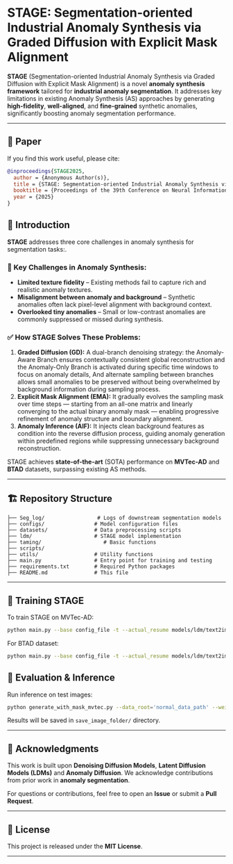 # STAGE: Segmentation-oriented Industrial Anomaly Synthesis via Graded Diffusion with Explicit Mask Alignment

**STAGE** (Segmentation-oriented Industrial Anomaly Synthesis via Graded Diffusion with Explicit Mask Alignment) is a novel **anomaly synthesis framework** tailored for **industrial anomaly segmentation**. It addresses key limitations in existing Anomaly Synthesis (AS) approaches by generating **high-fidelity**, **well-aligned**, and **fine-grained** synthetic anomalies, significantly boosting anomaly segmentation performance.

---

## 📄 Paper

If you find this work useful, please cite:
```bibtex
@inproceedings{STAGE2025,
  author = {Anonymous Author(s)},
  title = {STAGE: Segmentation-oriented Industrial Anomaly Synthesis via Graded Diffusion with Explicit Mask Alignment},
  booktitle = {Proceedings of the 39th Conference on Neural Information Processing Systems (NeurIPS)},
  year = {2025}
}
```
## 📌 Introduction
**STAGE** addresses three core challenges in anomaly synthesis for segmentation tasks:.

### 🔹 Key Challenges in Anomaly Synthesis:
- **Limited texture fidelity** – Existing methods fail to capture rich and realistic anomaly textures.
- **Misalignment between anomaly and background** – Synthetic anomalies often lack pixel-level alignment with background context.
- **Overlooked tiny anomalies** – Small or low-contrast anomalies are commonly suppressed or missed during synthesis.

### ✅ How STAGE Solves These Problems:
1. **Graded Diffusion (GD):** A dual-branch denoising strategy: the Anomaly-Aware Branch ensures contextually consistent global reconstruction and the Anomaly-Only Branch is activated during specific time windows to focus on anomaly details, And alternate sampling between branches allows small anomalies to be preserved without being overwhelmed by background information during sampling process. 
2. **Explicit Mask Alignment (EMA):** It gradually evolves the sampling mask over time steps — starting from an all-one matrix and linearly converging to the actual binary anomaly mask — enabling progressive refinement of anomaly structure and boundary alignment.
3. **Anomaly Inference (AIF):** It injects clean background features as condition into the reverse diffusion process, guiding anomaly generation within predefined regions while suppressing unnecessary background reconstruction.

STAGE achieves **state-of-the-art** (SOTA) performance on **MVTec-AD** and **BTAD** datasets, surpassing existing AS methods.

---


## 🏗️ Repository Structure
```
├── Seg_log/                 # Logs of downstream segmentation models
├── configs/                # Model configuration files
├── datasets/               # Data preprocessing scripts
├── ldm/                    # STAGE model implementation
├── taming/                    # Basic functions
├── scripts/                
├── utils/                  # Utility functions
├── main.py                 # Entry point for training and testing
├── requirements.txt        # Required Python packages
├── README.md               # This file
```

---

## 🚀 Training STAGE
To train STAGE on MVTec-AD:

```bash
python main.py --base config_file -t --actual_resume models/ldm/text2img-large/model.ckpt -n test --gpus 0, --init_word "word"  --mvtec_path='mvtec_data_path/'  --log_folder "save_log_path" 
```
For BTAD dataset:
```bash
python main.py --base config_file -t --actual_resume models/ldm/text2img-large/model.ckpt -n test --gpus 0, --init_word "word"  --mvtec_path='btad_data_path/'  --log_folder "save_log_path" 
```


## 🧐 Evaluation & Inference
Run inference on test images:

```bash
python generate_with_mask_mvtec.py --data_root='normal_data_path' --weight_idx weight_param --sample_name='save_image_folder' --init_word "word" --anomaly_name='save_image_subfolder' --pt_path='weight_path/' --mask_path='mask_path/'
```

Results will be saved in `save_image_folder/` directory.

---


## 📢 Acknowledgments
This work is built upon **Denoising Diffusion Models**, **Latent Diffusion Models (LDMs)** and **Anomaly Diffusion**. We acknowledge contributions from prior work in **anomaly segmentation**.

For questions or contributions, feel free to open an **Issue** or submit a **Pull Request**.

---

## 📜 License
This project is released under the **MIT License**.

---
